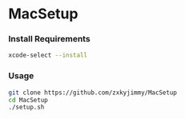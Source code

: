 # MacSetup
### Install Requirements
```bash
xcode-select --install
```

### Usage
```bash
git clone https://github.com/zxkyjimmy/MacSetup
cd MacSetup
./setup.sh
```

